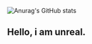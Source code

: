 ![Anurag's GitHub stats](https://github-readme-stats.vercel.app/api?username=akirafidalgo&show_icons=true&theme=radical)

## Hello, i am unreal.
